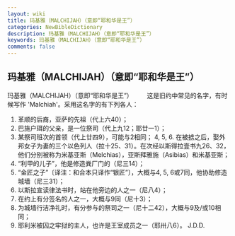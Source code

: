 ```yaml
---
layout: wiki
title: 玛基雅（MALCHIJAH）（意即“耶和华是王”）
categories: NewBibleDictionary
description: 玛基雅（MALCHIJAH）（意即“耶和华是王”）
keywords: 玛基雅（MALCHIJAH）（意即“耶和华是王”）
comments: false
---
```


## 玛基雅（MALCHIJAH）（意即“耶和华是王”）



玛基雅（MALCHIJAH）（意即“耶和华是王”）
　　这是旧约中常见的名字，有时候写作 'Malchiah'。采用这名字的有下列各人：
1. 革顺的后裔，亚萨的先祖（代上六40）；
2. 巴施户珥的父亲，是一位祭司（代上九12；耶廿一1）；
3. 某祭司班次的首领（代上廿四9），可能与2相同；
4, 5, 6. 在被掳之后，娶外邦女子为妻的三个以色列人（拉十25、31）。在次经以斯得拉壹书九26、32，他们分别被称为米基亚斯（Melchias），亚斯拜雅施（Asibias）和米基亚斯；
7. “利甲的儿子”，他是修造粪厂门的（尼三14）；
8. “金匠之子”〔译注：和合本只译作“银匠”〕，大概与4, 5, 6或7同，他协助修造城墙（尼三31）；
9. 以斯拉宣读律法书时，站在他旁边的人之一（尼八4）；
10. 在约上有分签名的人之一，大概与9同（尼十3）；
11. 为城墙行洁净礼时，有分参与的祭司之一（尼十二42），大概与9及/或10相同；
12. 耶利米被囚之牢狱的主人，也许是王室成员之一（耶卅八6）。
J.D.D.




